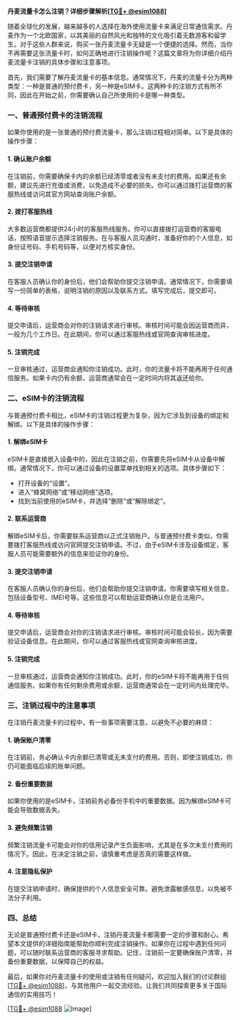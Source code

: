 **丹麦流量卡怎么注销？详细步骤解析[[TG💪+ @esim1088](https://t.me/s/esim1088)]**

随着全球化的发展，越来越多的人选择在海外使用流量卡来满足日常通信需求。丹麦作为一个北欧国家，以其美丽的自然风光和独特的文化吸引着无数游客和留学生。对于这些人群来说，购买一张丹麦流量卡无疑是一个便捷的选择。然而，当你不再需要这张流量卡时，如何正确地进行注销操作呢？这篇文章将为你详细介绍丹麦流量卡注销的具体步骤和注意事项。

首先，我们需要了解丹麦流量卡的基本信息。通常情况下，丹麦的流量卡分为两种类型：一种是普通的预付费卡，另一种是eSIM卡。这两种卡的注销方式有所不同，因此在开始之前，你需要确认自己所使用的卡是哪一种类型。

### 一、普通预付费卡的注销流程

如果你使用的是一张普通的预付费流量卡，那么注销过程相对简单。以下是具体的操作步骤：

#### 1. 确认账户余额
在注销前，你需要确保卡内的余额已经清零或者没有未支付的费用。如果还有余额，建议先进行充值或消费，以免造成不必要的损失。你可以通过拨打运营商的客服热线或访问其官方网站查询账户余额。

#### 2. 拨打客服热线
大多数运营商都提供24小时的客服热线服务。你可以直接拨打运营商的客服电话，按照语音提示选择注销服务。在与客服人员沟通时，准备好你的个人信息，如身份证号码、手机号码等，以便对方核实身份。

#### 3. 提交注销申请
在客服人员确认你的身份后，他们会帮助你提交注销申请。通常情况下，你需要填写一份简单的表格，说明注销的原因以及联系方式。填写完成后，提交即可。

#### 4. 等待审核
提交申请后，运营商会对你的注销请求进行审核。审核时间可能会因运营商而异，一般为几个工作日。在此期间，你可以通过客服热线或官网查询审核进度。

#### 5. 注销完成
一旦审核通过，运营商会通知你注销成功。此时，你的流量卡将不能再用于任何通信服务。如果卡内仍有余额，运营商通常会在一定时间内将其返还给你。

### 二、eSIM卡的注销流程

与普通预付费卡相比，eSIM卡的注销过程更为复杂，因为它涉及到设备的绑定和解绑。以下是具体的操作步骤：

#### 1. 解绑eSIM卡
eSIM卡是直接嵌入设备中的，因此在注销之前，你需要先将eSIM卡从设备中解绑。通常情况下，你可以通过设备的设置菜单找到相关的选项。具体步骤如下：
- 打开设备的“设置”。
- 进入“蜂窝网络”或“移动网络”选项。
- 找到当前使用的eSIM卡，并选择“删除”或“解除绑定”。

#### 2. 联系运营商
解绑eSIM卡后，你需要联系运营商以正式注销账户。与普通预付费卡类似，你需要拨打客服热线或访问官网提交注销申请。不过，由于eSIM卡涉及设备绑定，客服人员可能需要额外的信息来验证你的身份。

#### 3. 提交注销申请
在客服人员确认你的身份后，他们会帮助你提交注销申请。你需要填写相关信息，包括设备型号、IMEI号等。这些信息可以帮助运营商确认你是合法用户。

#### 4. 等待审核
提交申请后，运营商会对你的注销请求进行审核。审核时间可能会较长，因为需要验证设备信息。在此期间，你可以通过客服热线或官网查询审核进度。

#### 5. 注销完成
一旦审核通过，运营商会通知你注销成功。此时，你的eSIM卡将不能再用于任何通信服务。如果你有任何剩余费用或余额，运营商通常会在一定时间内处理完毕。

### 三、注销过程中的注意事项

在注销丹麦流量卡的过程中，有一些事项需要注意，以避免不必要的麻烦：

#### 1. 确保账户清零
在注销前，务必确认卡内余额已清零或无未支付的费用。否则，即使注销成功，你仍可能面临后续的账单问题。

#### 2. 备份重要数据
如果你使用的是eSIM卡，注销前务必备份手机中的重要数据。因为解绑eSIM卡可能会导致数据丢失。

#### 3. 避免频繁注销
频繁注销流量卡可能会对你的信用记录产生负面影响，尤其是在多次未支付费用的情况下。因此，在决定注销之前，请慎重考虑是否真的需要这样做。

#### 4. 注意隐私保护
在提交注销申请时，确保提供的个人信息安全可靠。避免泄露敏感信息，以免被不法分子利用。

### 四、总结

无论是普通预付费卡还是eSIM卡，注销丹麦流量卡都需要一定的步骤和耐心。希望本文提供的详细指南能帮助你顺利完成注销操作。如果你在过程中遇到任何问题，可以随时联系运营商的客服寻求帮助。记住，注销前一定要确保账户清零，并备份重要数据，以保障自己的权益。

最后，如果你对丹麦流量卡的使用或注销有任何疑问，欢迎加入我们的讨论群组[[TG💪+ @esim1088](https://t.me/s/esim1088)]，与其他用户一起交流经验。让我们共同探索更多关于国际通信的实用技巧！

[[TG💪+ @esim1088](https://t.me/s/esim1088) ![Image](https://i.postimg.cc/4NQfJmqS/Snipaste-2025-05-13-00-14-12.png)]